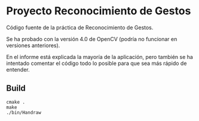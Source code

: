 # Proyecto Reconocimiento de Gestos

Código fuente de la práctica de Reconocimiento de Gestos.

Se ha probado con la versión 4.0 de OpenCV (podría no funcionar en versiones anteriores).

En el informe está explicada la mayoría de la aplicación, pero también se ha intentado comentar el código todo lo posible para que sea más rápido de entender.

## Build
```
cmake .
make
./bin/Handraw
```
